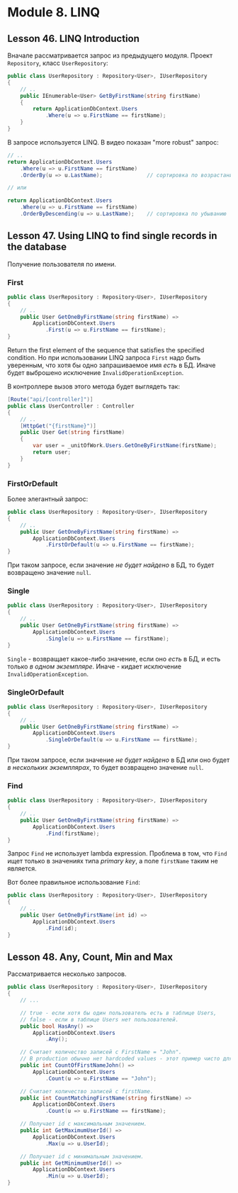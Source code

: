 # Module 8. LINQ

## Lesson 46. LINQ Introduction

Вначале рассматривается запрос из предыдущего модуля. Проект `Repository`, класс `UserRepository`:

```csharp
public class UserRepository : Repository<User>, IUserRepository
{
    // ..
    public IEnumerable<User> GetByFirstName(string firstName)
    {
        return ApplicationDbContext.Users
            .Where(u => u.FirstName == firstName);
    }
}
```

В запросе используется LINQ. В видео показан "more robust" запрос:

```csharp
// ..
return ApplicationDbContext.Users
    .Where(u => u.FirstName == firstName)
    .OrderBy(u => u.LastName);              // сортировка по возрастанию

// или

return ApplicationDbContext.Users
    .Where(u => u.FirstName == firstName)
    .OrderByDescending(u => u.LastName);    // сортировка по убыванию
```

## Lesson 47. Using LINQ to find single records in the database

Получение пользователя по имени.

### First

```csharp
public class UserRepository : Repository<User>, IUserRepository
{
    // ..
    public User GetOneByFirstName(string firstName) =>
        ApplicationDbContext.Users
            .First(u => u.FirstName == firstName);
}
```

Return the first element of the sequence that satisfies the specified condition.
Но при использовании LINQ запроса `First` надо быть уверенным, что хотя бы одно запрашиваемое имя
*есть* в БД. Иначе будет выброшено исключение `InvalidOperationException`.

В контроллере вызов этого метода будет выглядеть так:

```csharp
[Route("api/[controller]")]
public class UserController : Controller
{
    // ..
    [HttpGet("{firstName}")]
    public User Get(string firstName)
    {
        var user = _unitOfWork.Users.GetOneByFirstName(firstName);
        return user;
    }
}
```

### FirstOrDefault

Более элегантный запрос:

```csharp
public class UserRepository : Repository<User>, IUserRepository
{
    // ..
    public User GetOneByFirstName(string firstName) =>
        ApplicationDbContext.Users
            .FirstOrDefault(u => u.FirstName == firstName);
}
```

При таком запросе, если значение *не будет найдено* в БД, то будет возвращено значение `null`.

### Single

```csharp
public class UserRepository : Repository<User>, IUserRepository
{
    // ..
    public User GetOneByFirstName(string firstName) =>
        ApplicationDbContext.Users
            .Single(u => u.FirstName == firstName);
}
```

`Single` - возвращает какое-либо значение, если оно *есть* в БД, и есть только *в одном экземпляре*.
Иначе - кидает исключение `InvalidOperationException`.

### SingleOrDefault

```csharp
public class UserRepository : Repository<User>, IUserRepository
{
    // ..
    public User GetOneByFirstName(string firstName) =>
        ApplicationDbContext.Users
            .SingleOrDefault(u => u.FirstName == firstName);
}
```

При таком запросе, если значение *не будет найдено* в БД или оно будет *в нескольких экземплярах*,
то будет возвращено значение `null`.

### Find

```csharp
public class UserRepository : Repository<User>, IUserRepository
{
    // ..
    public User GetOneByFirstName(string firstName) =>
        ApplicationDbContext.Users
            .Find(firstName);
}
```

Запрос `Find` не использует lambda expression.
Проблема в том, что `Find` ищет только в значениях типа *primary key*, а поле `firstName` таким
не является.

Вот более правильное использование `Find`:

```csharp
public class UserRepository : Repository<User>, IUserRepository
{
    // ..
    public User GetOneByFirstName(int id) =>
        ApplicationDbContext.Users
            .Find(id);
}
```

## Lesson 48. Any, Count, Min and Max

Рассматривается несколько запросов.

```csharp
public class UserRepository : Repository<User>, IUserRepository
{
    // ...

    // true - если хотя бы один пользователь есть в таблице Users,
    // false - если в таблице Users нет пользователей.
    public bool HasAny() =>
        ApplicationDbContext.Users
            .Any();

    // Считает количество записей с FirstName = "John".
    // В production обычно нет hardcoded values - этот пример чисто для демонстрации.
    public int CountOfFirstNameJohn() =>
        ApplicationDbContext.Users
            .Count(u => u.FirstName == "John");

    // Считает количество записей с firstName.
    public int CountMatchingFirstName(string firstName) =>
        ApplicationDbContext.Users
            .Count(u => u.FirstName == firstName);

    // Получает id с максимальным значением.
    public int GetMaximumUserId() =>
        ApplicationDbContext.Users
            .Max(u => u.UserId);

    // Получает id с минимальным значением.
    public int GetMinimumUserId() =>
        ApplicationDbContext.Users
            .Min(u => u.UserId);
}
```
